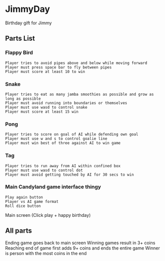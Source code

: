 # JimmyDay
Birthday gift for Jimmy

## Parts List
### Flappy Bird
    Player tries to avoid pipes above and below while moving forward
    Player must press space bar to fly between pipes
    Player must score at least 10 to win
### Snake
    Player tries to eat as many jamba smoothies as possible and grow as long as possible
    Player must avoid running into boundaries or themselves
    Player must use wasd to control snake
    Player must score at least 15 win
### Pong
    Player tries to score on goal of AI while defending own goal
    Player must use w and s to control goalie line
    Player must win best of three against AI to win game
### Tag
    Player tries to run away from AI within confined box
    Player must use wasd to control dot
    Player must avoid getting touched by AI for 30 secs to win
### Main Candyland game interface thingy
    Play again button
    Player vs AI game format
    Roll dice button
Main screen (Click play + happy birthday)

## All parts 
Ending game goes back to main screen
Winning games result in 3+ coins
Reaching end of game first adds 9+ coins and ends the entire game
Winner is person with the most coins in the end